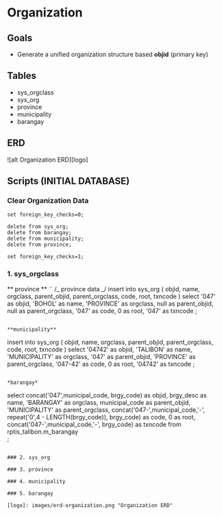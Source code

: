 # Organization

## Goals

- Generate a unified organization structure based **objid** (primary key)

## Tables

- sys_orgclass
- sys_org
- province
- municipality
- barangay

## ERD

![alt Organization ERD][logo]

## Scripts (INITIAL DATABASE)

### Clear Organization Data

```
set foreign_key_checks=0;

delete from sys_org;
delete from barangay;
delete from municipality;
delete from province;

set foreign_key_checks=1;

```

### 1. sys_orgclass

** province **
``
/_ province data _/
insert into sys_org (
objid,
name,
orgclass,
parent_objid,
parent_orgclass,
code,
root,
txncode
)
select
'047' as objid,
'BOHOL' as name,
'PROVINCE' as orgclass,
null as parent_objid,
null as parent_orgclass,
'047' as code,
0 as root,
'047' as txncode
;

```

**municipality**

```

insert into sys_org (
objid,
name,
orgclass,
parent_objid,
parent_orgclass,
code,
root,
txncode
)
select
'04742' as objid,
'TALIBON' as name,
'MUNICIPALITY' as orgclass,
'047' as parent_objid,
'PROVINCE' as parent_orgclass,
'047-42' as code,
0 as root,
'04742' as txncode
;

```

*barangay*
```

select
concat('047',municipal_code, brgy_code) as objid,
brgy_desc as name,
'BARANGAY' as orgclass,
municipal_code as parent_objid,
'MUNICIPALITY' as parent_orgclass,
concat('047-',municipal_code,'-', repeat('0',4 - LENGTH(brgy_code)), brgy_code) as code,
0 as root,
concat('047-',municipal_code,'-', brgy_code) as txncode
from rptis_talibon.m_barangay  
;

```

### 2. sys_org

### 3. province

### 4. municipality

### 5. barangay

[logo]: images/erd-organization.png "Organization ERD"

```

```

```
